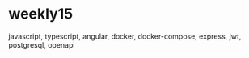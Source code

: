 # weekly15
javascript, typescript, angular, docker, docker-compose, express, jwt, postgresql, openapi
